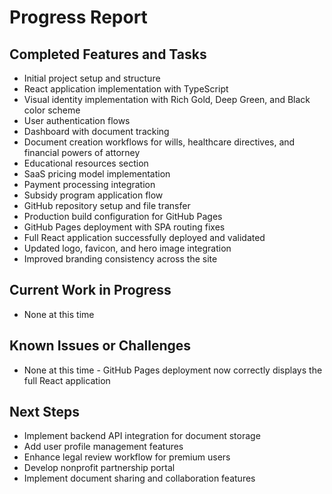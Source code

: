 # Progress Report

## Completed Features and Tasks
- Initial project setup and structure
- React application implementation with TypeScript
- Visual identity implementation with Rich Gold, Deep Green, and Black color scheme
- User authentication flows
- Dashboard with document tracking
- Document creation workflows for wills, healthcare directives, and financial powers of attorney
- Educational resources section
- SaaS pricing model implementation
- Payment processing integration
- Subsidy program application flow
- GitHub repository setup and file transfer
- Production build configuration for GitHub Pages
- GitHub Pages deployment with SPA routing fixes
- Full React application successfully deployed and validated
- Updated logo, favicon, and hero image integration
- Improved branding consistency across the site

## Current Work in Progress
- None at this time

## Known Issues or Challenges
- None at this time - GitHub Pages deployment now correctly displays the full React application

## Next Steps
- Implement backend API integration for document storage
- Add user profile management features
- Enhance legal review workflow for premium users
- Develop nonprofit partnership portal
- Implement document sharing and collaboration features
